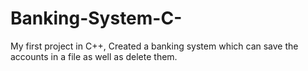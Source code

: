 # Banking-System-C-
My first project in C++, Created a banking system which can save the accounts in a file as well as delete them.

